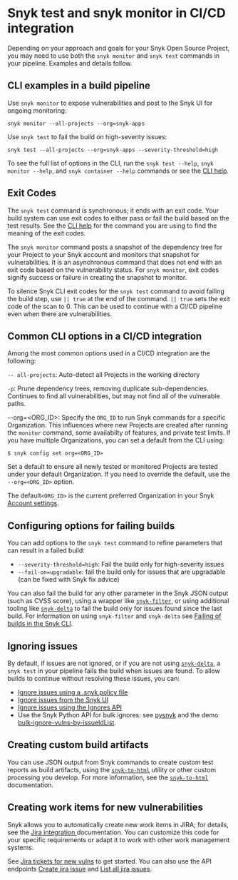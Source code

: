 # Snyk test and snyk monitor in CI/CD integration

Depending on your approach and goals for your Snyk Open Source Project, you may need to use both the `snyk monitor` and `snyk test` commands in your pipeline. Examples and details follow.

## **CLI examples in a build pipeline**

Use `snyk monitor` to expose vulnerabilities and post to the Snyk UI for ongoing monitoring:

```
snyk monitor --all-projects --org=snyk-apps
```

Use `snyk test` to fail the build on high-severity issues:

```
snyk test --all-projects --org=snyk-apps --severity-threshold=high
```

To see the full list of options in the CLI, run the `snyk test --help`, `snyk monitor --help`, and `snyk container --help` commands or see the [CLI help](../../snyk-cli/commands/).

## **Exit Codes**

The `snyk test` command is synchronous; it ends with an exit code. Your build system can use exit codes to either pass or fail the build based on the test results. See the [CLI help](../../snyk-cli/commands/) for the command you are using to find the meaning of the exit codes.

The `snyk monitor` command posts a snapshot of the dependency tree for your Project to your Snyk account and monitors that snapshot for vulnerabilities. It is an asynchronous command that does not end with an exit code based on the vulnerability status. For `snyk monitor`, exit codes signify success or failure in creating the snapshot to monitor.

To silence Snyk CLI exit codes for the `snyk test` command to avoid failing the build step, use `|| true` at the end of the command. `|| true` sets the exit code of the scan to 0. This can be used to continue with a CI/CD pipeline even when there are vulnerabilities.

## Common CLI options in a CI/CD integration

Among the most common options used in a CI/CD integration are the following:

`-- all-projects`: Auto-detect all Projects in the working directory

`-p`: Prune dependency trees, removing duplicate sub-dependencies. Continues to find all vulnerabilities, but may not find all of the vulnerable paths.

\--org=\<ORG\_ID>: Specify the `ORG_ID` to run Snyk commands for a specific Organization. This influences where new Projects are created after running the `monitor` command, some availabilty of features, and private test limits. If you have multiple Organizations, you can set a default from the CLI using:

```
$ snyk config set org=<ORG_ID>
```

Set a default to ensure all newly tested or monitored Projects are tested under your default Organization. If you need to override the default, use the `--org=<ORG_ID>` option.

The default`<ORG_ID>` is the current preferred Organization in your Snyk [Account settings](https://app.snyk.io/account).

## Configuring options for failing builds

You can add options to the `snyk test` command to refine parameters that can result in a failed build:

* `--severity-threshold=high`: Fail the build only for high-severity issues
* `--fail-on=upgradable`: fail the build only for issues that are upgradable (can be fixed with Snyk fix advice)

You can also fail the build for any other parameter in the Snyk JSON output (such as CVSS score), using a wrapper like [`snyk-filter`](https://github.com/snyk-tech-services/snyk-filter), or using additional tooling like [`snyk-delta`](https://github.com/snyk-tech-services/snyk-delta) to fail the build only for issues found since the last build. For information on using `snyk-filter` and `snyk-delta` see [Failing of builds in the Snyk CLI](../../snyk-cli/scan-and-maintain-projects-using-the-cli/failing-of-builds-in-snyk-cli.md).

## Ignoring issues

By default, if issues are not ignored, or if you are not using [`snyk-delta`](https://github.com/snyk-tech-services/snyk-delta), a `snyk test` in your pipeline fails the build when issues are found. To allow builds to continue without resolving these issues, you can:

* [Ignore issues using a .snyk policy file](../../snyk-cli/scan-and-maintain-projects-using-the-cli/ignore-vulnerabilities-using-the-snyk-cli.md)
* [Ignore issues from the Snyk UI](../../../manage-risk/prioritize-issues-for-fixing/ignore-issues/#ignore-issues-in-the-snyk-web-ui)
* [Ignore issues using the Ignores API](../../../snyk-api/reference/ignores-v1.md)
* Use the Snyk Python API for bulk ignores: see [pysnyk](https://github.com/snyk-labs/pysnyk) and the demo [bulk-ignore-vulns-by-issueIdList](https://github.com/snyk-labs/pysnyk/blob/master/examples/api-demo-9c-bulk-ignore-vulns-by-issueIdList.py).

## Creating custom build artifacts

You can use JSON output from Snyk commands to create custom test reports as build artifacts, using the [`snyk-to-html`](https://github.com/snyk/snyk-to-html) utility or other custom processing you develop. For more information, see the [`snyk-to-html`](../../snyk-cli/scan-and-maintain-projects-using-the-cli/cli-tools/snyk-to-html.md) documentation.

## Creating work items for new vulnerabilities

Snyk allows you to automatically create new work items in JIRA; for details, see the [Jira integration ](../../../integrations/jira-and-slack-integrations/jira-integration.md)documentation. You can customize this code for your specific requirements or adapt it to work with other work management systems.

See [Jira tickets for new vulns](https://github.com/snyk-tech-services/jira-tickets-for-new-vulns) to get started. You can also use the API endpoints [Create jira issue](../../../snyk-api/reference/jira-v1.md#org-orgid-project-projectid-issue-issueid-jira-issue) and [List all jira issues](../../../snyk-api/reference/jira-v1.md#org-orgid-project-projectid-jira-issues).
